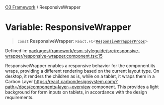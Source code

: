 [O3 Framework](../API.md) / ResponsiveWrapper

# Variable: ResponsiveWrapper

> `const` **ResponsiveWrapper**: `React.FC`\<[`ResponsiveWrapperProps`](../interfaces/ResponsiveWrapperProps.md)\>

Defined in: [packages/framework/esm-styleguide/src/responsive-wrapper/responsive-wrapper.component.tsx:15](https://github.com/its-kios09/openmrs-esm-core/blob/main/packages/framework/esm-styleguide/src/responsive-wrapper/responsive-wrapper.component.tsx#L15)

ResponsiveWrapper enables a responsive behavior for the component its wraps, providing a different rendering based on the current layout type.
On desktop, it renders the children as is, while on a tablet, it wraps them in a Carbon Layer https://react.carbondesignsystem.com/?path=/docs/components-layer--overview component.
This provides a light background for form inputs on tablets, in accordance with the design requirements.
